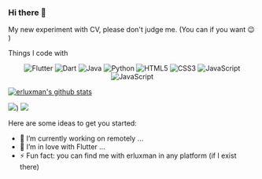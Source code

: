 ### Hi there 👋
My new experiment with CV, please don't judge me.  (You can if you want 😉 ) 

Things I code with
<p align="center">
  <img src="https://img.shields.io/badge/-Flutter-blue?style=flat&logo=flutter&logoColor=white" alt="Flutter">
  <img src="https://img.shields.io/badge/-Dart-blue?style=flat&logo=dart&logoColor=white" alt="Dart">
  <img src="https://img.shields.io/badge/-Java-red?style=flat&logo=java&logoColor=white" alt="Java">
  <img src="https://img.shields.io/badge/-Python-green?style=flat&logo=python&logoColor=white" alt="Python">
  <img src="https://img.shields.io/badge/-HTML5-orange?style=flat&logo=html5&logoColor=white" alt="HTML5">
  <img src="https://img.shields.io/badge/-CSS3-blue?style=flat&logo=css3&logoColor=white" alt="CSS3">
  <img src="https://img.shields.io/badge/-JavaScript-yellow?style=flat&logo=javascript&logoColor=white" alt="JavaScript">
  <img src="https://img.shields.io/badge/-JavaScript-yellow?style=flat&logo=javascript&logoColor=white" alt="JavaScript">
  

</p>


[![erluxman's github stats](https://github-readme-stats.vercel.app/api?username=erluxman&show_icons=true)](https://github.com/erluxman)


![](https://i.imgur.com/zxRAhBS.png))
![](https://i.imgur.com/M6QFFFL.png)

Here are some ideas to get you started:

- 🔭 I’m currently working on remotely ...
- 🌱 I’m in love with Flutter ...
- ⚡ Fun fact: you can find me with erluxman in any platform (if I exist there)
